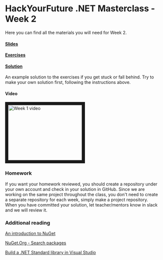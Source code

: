 # HackYourFuture .NET Masterclass - Week 2

Here you can find all the materials you will need for Week 2.

#### [Slides](Slides2.pdf)

#### [Exercises](Exercises2.md)

#### [Solution](Solution/ThirtyOne)
An example solution to the exercises if you get stuck or fall behind. Try to make your own solution first, following the instructions above.

#### Video
<a href="http://www.youtube.com/watch?feature=player_embedded&v=6GuyP0HaoQA" target="_blank"><img src="http://img.youtube.com/vi/6GuyP0HaoQA/0.jpg" 
alt="Week 1 video" width="240" height="180" border="10" /></a>

### Homework
If you want your homework reviewed, you should create a repository under your own account and check in your solution in GitHub. 
Since we are working on the same project throughout the class, you don't need to create a separate repository for each week, simply make a project repository.
When you have committed your solution, let teacher/mentors know in slack and we will review it.

### Additional reading

[An introduction to NuGet](https://docs.microsoft.com/en-us/nuget/what-is-nuget)

[NuGet.Org - Search packages](https://www.nuget.org/)

[Build a .NET Standard library in Visual Studio](https://docs.microsoft.com/en-us/dotnet/core/tutorials/library-with-visual-studio?tabs=csharp)

